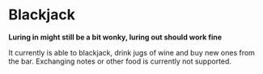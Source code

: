 # Blackjack

**Luring in might still be a bit wonky, luring out should work fine**

It currently is able to blackjack, drink jugs of wine and buy new ones from the bar.
Exchanging notes or other food is currently not supported.
